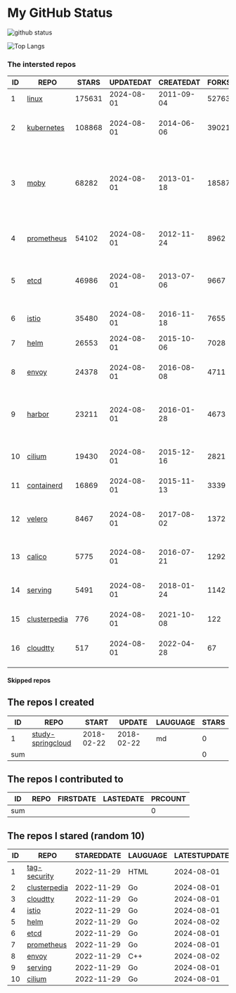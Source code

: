 # My GitHub Status

<img src="https://github-readme-stats-1.yihong0618.vercel.app/api?username=daoqingniu&show_icons=true&&&hide_title=true&count_private=true" alt="github status" />

![Top Langs](https://github-readme-stats-1.yihong0618.vercel.app/api/top-langs/?username=daoqingniu&layout=compact)

<!--START_SECTION:github_repos-->
### The intersted repos
| ID |                              REPO                               | STARS  | UPDATEDAT  | CREATEDAT  | FORKSCOUNT |                                                DESCRIPTIONS                                                |
|----|-----------------------------------------------------------------|--------|------------|------------|------------|------------------------------------------------------------------------------------------------------------|
|  1 | [linux](https://github.com/torvalds/linux)                      | 175631 | 2024-08-01 | 2011-09-04 |      52763 | Linux kernel source tree                                                                                   |
|  2 | [kubernetes](https://github.com/kubernetes/kubernetes)          | 108868 | 2024-08-01 | 2014-06-06 |      39021 | Production-Grade Container Scheduling and Management                                                       |
|  3 | [moby](https://github.com/moby/moby)                            |  68282 | 2024-08-01 | 2013-01-18 |      18587 | The Moby Project - a collaborative project for the container ecosystem to assemble container-based systems |
|  4 | [prometheus](https://github.com/prometheus/prometheus)          |  54102 | 2024-08-01 | 2012-11-24 |       8962 | The Prometheus monitoring system and time series database.                                                 |
|  5 | [etcd](https://github.com/etcd-io/etcd)                         |  46986 | 2024-08-01 | 2013-07-06 |       9667 | Distributed reliable key-value store for the most critical data of a distributed system                    |
|  6 | [istio](https://github.com/istio/istio)                         |  35480 | 2024-08-01 | 2016-11-18 |       7655 | Connect, secure, control, and observe services.                                                            |
|  7 | [helm](https://github.com/helm/helm)                            |  26553 | 2024-08-01 | 2015-10-06 |       7028 | The Kubernetes Package Manager                                                                             |
|  8 | [envoy](https://github.com/envoyproxy/envoy)                    |  24378 | 2024-08-01 | 2016-08-08 |       4711 | Cloud-native high-performance edge/middle/service proxy                                                    |
|  9 | [harbor](https://github.com/goharbor/harbor)                    |  23211 | 2024-08-01 | 2016-01-28 |       4673 | An open source trusted cloud native registry project that stores, signs, and scans content.                |
| 10 | [cilium](https://github.com/cilium/cilium)                      |  19430 | 2024-08-01 | 2015-12-16 |       2821 | eBPF-based Networking, Security, and Observability                                                         |
| 11 | [containerd](https://github.com/containerd/containerd)          |  16869 | 2024-08-01 | 2015-11-13 |       3339 | An open and reliable container runtime                                                                     |
| 12 | [velero](https://github.com/vmware-tanzu/velero)                |   8467 | 2024-08-01 | 2017-08-02 |       1372 | Backup and migrate Kubernetes applications and their persistent volumes                                    |
| 13 | [calico](https://github.com/projectcalico/calico)               |   5775 | 2024-08-01 | 2016-07-21 |       1292 | Cloud native networking and network security                                                               |
| 14 | [serving](https://github.com/knative/serving)                   |   5491 | 2024-08-01 | 2018-01-24 |       1142 | Kubernetes-based, scale-to-zero, request-driven compute                                                    |
| 15 | [clusterpedia](https://github.com/clusterpedia-io/clusterpedia) |    776 | 2024-08-01 | 2021-10-08 |        122 | The Encyclopedia of Kubernetes clusters                                                                    |
| 16 | [cloudtty](https://github.com/cloudtty/cloudtty)                |    517 | 2024-08-01 | 2022-04-28 |         67 | A Friendly Kubernetes CloudShell (Web Terminal) !                                                          |



#### Skipped repos
<!--END_SECTION:github_repos-->

<!--START_SECTION:my_github-->
## The repos I created
| ID  |                                 REPO                                 |   START    |   UPDATE   | LAUGUAGE | STARS |
|-----|----------------------------------------------------------------------|------------|------------|----------|-------|
|   1 | [study-springcloud](https://github.com/daoqingniu/study-springcloud) | 2018-02-22 | 2018-02-22 | md       |     0 |
| sum |                                                                      |            |            |          |     0 |

## The repos I contributed to
| ID  | REPO | FIRSTDATE | LASTEDATE | PRCOUNT |
|-----|------|-----------|-----------|---------|
| sum |      |           |           |       0 |

## The repos I stared (random 10)
| ID |                              REPO                               | STAREDDATE | LAUGUAGE | LATESTUPDATE |
|----|-----------------------------------------------------------------|------------|----------|--------------|
|  1 | [tag-security](https://github.com/cncf/tag-security)            | 2022-11-29 | HTML     | 2024-08-01   |
|  2 | [clusterpedia](https://github.com/clusterpedia-io/clusterpedia) | 2022-11-29 | Go       | 2024-08-01   |
|  3 | [cloudtty](https://github.com/cloudtty/cloudtty)                | 2022-11-29 | Go       | 2024-08-01   |
|  4 | [istio](https://github.com/istio/istio)                         | 2022-11-29 | Go       | 2024-08-01   |
|  5 | [helm](https://github.com/helm/helm)                            | 2022-11-29 | Go       | 2024-08-02   |
|  6 | [etcd](https://github.com/etcd-io/etcd)                         | 2022-11-29 | Go       | 2024-08-01   |
|  7 | [prometheus](https://github.com/prometheus/prometheus)          | 2022-11-29 | Go       | 2024-08-01   |
|  8 | [envoy](https://github.com/envoyproxy/envoy)                    | 2022-11-29 | C++      | 2024-08-02   |
|  9 | [serving](https://github.com/knative/serving)                   | 2022-11-29 | Go       | 2024-08-01   |
| 10 | [cilium](https://github.com/cilium/cilium)                      | 2022-11-29 | Go       | 2024-08-01   |

<!--END_SECTION:my_github-->
